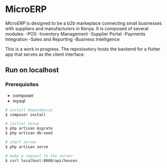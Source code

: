 # MicroERP

_MicroERP_ is designed to be a b2b markeplace connecting small businesses with suppliers and manufacturers in Kenya. It is composed of several modules:
-POS
-Inventory Management
-Supplier Portal
-Payments Integration
-Sales and Reporting
-Business Intelligence

This is a work in progress. The reposisotory hosts the backend for a flutter app that serves as the client interface.


## Run on localhost
### Prerequisites
- composer
- mysql

```bash
# install dependancie
$ composer install

# initial setup
$ php artisan migrate
$ php artisan db:seed

# start server
$ php artisan serve

# make a request to the server
$ curl localhost:8000/api/houses
```


